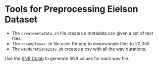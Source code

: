 # Tools for Preprocessing Eielson Dataset

* The `createmetadata.sh` file creates a metadata.csv given a set of text files.
* The `resamplewav.sh` file uses ffmpeg to downsample files to 22,050.
* The `wavdurations2csv.sh` creates a csv with all the wav durations.

Use the [SNR Colab](../../colabs/TTS_Eielson_SNR.ipynb) to generate SNR values for each wav file.